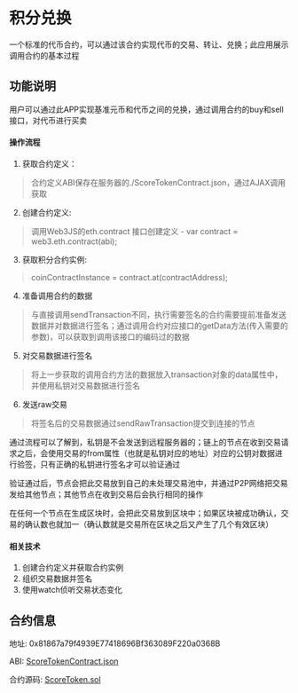 # 积分兑换
 一个标准的代币合约，可以通过该合约实现代币的交易、转让、兑换；此应用展示调用合约的基本过程

## 功能说明
 用户可以通过此APP实现基准元币和代币之间的兑换，通过调用合约的buy和sell接口，对代币进行买卖
#### 操作流程
1. 获取合约定义：
> 合约定义ABI保存在服务器的./ScoreTokenContract.json，通过AJAX调用获取
2. 创建合约定义: 
> 调用Web3JS的eth.contract 接口创建定义 - var contract = web3.eth.contract(abi);
3. 获取积分合约实例: 
> coinContractInstance = contract.at(contractAddress);
4. 准备调用合约的数据
> 与直接调用sendTransaction不同，执行需要签名的合约需要提前准备发送数据并对数据进行签名；通过调用合约对应接口的getData方法(传入需要的参数)，可以获取到调用该接口的编码过的数据
5. 对交易数据进行签名
> 将上一步获取的调用合约方法的数据放入transaction对象的data属性中，并使用私钥对交易数据进行签名
6. 发送raw交易
> 将签名后的交易数据通过sendRawTransaction提交到连接的节点

 通过流程可以了解到，私钥是不会发送到远程服务器的；链上的节点在收到交易请求之后，会使用交易的from属性（也就是私钥对应的地址）对应的公钥对数据进行验签，只有正确的私钥进行签名才可以验证通过

 验证通过后，节点会把此交易放到自己的未处理交易池中，并通过P2P网络把交易发给其他节点；其他节点在收到交易后会执行相同的操作
 
 在任何一个节点在生成区块时，会把此交易放到区块中；如果区块被成功确认，交易的确认数也就加一（确认数就是交易所在区块之后又产生了几个有效区块）
 
#### 相关技术
1. 创建合约定义并获取合约实例
2. 组织交易数据并签名
3. 使用watch侦听交易状态变化

## 合约信息
 地址: 0x81867a79f4939E77418696Bf363089F220a0368B 
 
 ABI: [ScoreTokenContract.json](http://light.hs.net/apps/yi_tai_fang_qing_qian_bao-test/apps/coin/ScoreTokenContract.json)
 
 合约源码: [ScoreToken.sol](http://light.hs.net/apps/yi_tai_fang_qing_qian_bao-test/apps/coin/ScoreToken.sol)